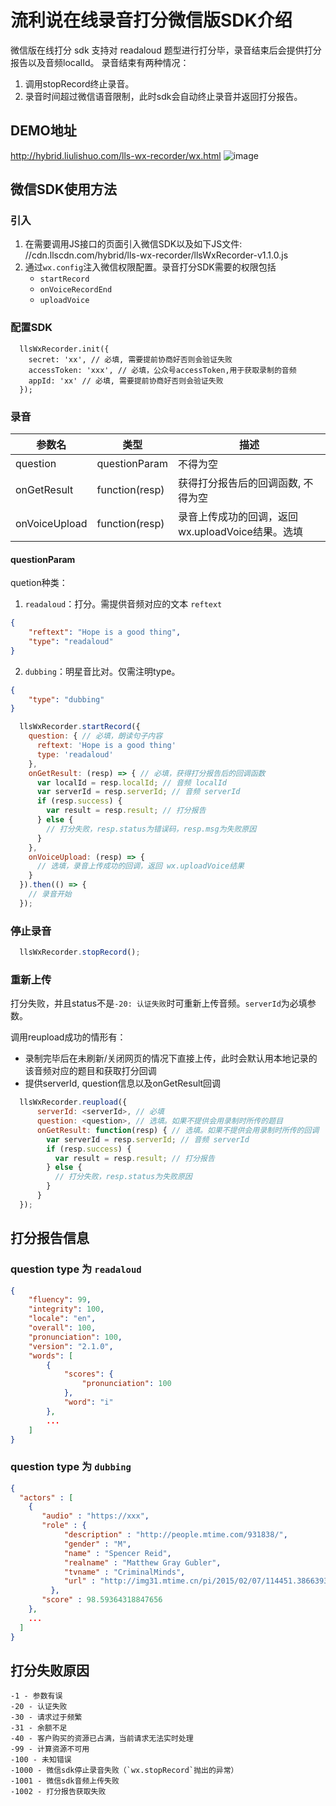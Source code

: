 # 流利说在线录音打分微信版SDK介绍
微信版在线打分 sdk 支持对 readaloud 题型进行打分毕，录音结束后会提供打分报告以及音频localId。
录音结束有两种情况：
1. 调用stopRecord终止录音。
2. 录音时间超过微信语音限制，此时sdk会自动终止录音并返回打分报告。

## DEMO地址
http://hybrid.liulishuo.com/lls-wx-recorder/wx.html
![image](http://wx4.sinaimg.cn/mw690/6875a344ly1fez79mwcmzj207s07st8h.jpg)

## 微信SDK使用方法
### 引入
1. 在需要调用JS接口的页面引入微信SDK以及如下JS文件:  //cdn.llscdn.com/hybrid/lls-wx-recorder/llsWxRecorder-v1.1.0.js
2. 通过`wx.config`注入微信权限配置。录音打分SDK需要的权限包括
    - `startRecord`
    - `onVoiceRecordEnd`
    - `uploadVoice`

### 配置SDK
```
  llsWxRecorder.init({
    secret: 'xx', // 必填, 需要提前协商好否则会验证失败
    accessToken: 'xxx', // 必填，公众号accessToken,用于获取录制的音频
    appId: 'xx' // 必填, 需要提前协商好否则会验证失败
  });
```

### 录音

| 参数名       | 类型    |  描述  |
|-------------|--------|--------|
|question|questionParam|不得为空|
|onGetResult|function(resp)|获得打分报告后的回调函数, 不得为空|
|onVoiceUpload|function(resp)|录音上传成功的回调，返回 wx.uploadVoice结果。选填|

#### questionParam
quetion种类：
1. `readaloud`：打分。需提供音频对应的文本 `reftext`
```json
{
    "reftext": "Hope is a good thing",
    "type": "readaloud"
}
```
2. `dubbing`：明星音比对。仅需注明type。
```json
{
    "type": "dubbing"
}
```

```javascript
  llsWxRecorder.startRecord({
    question: { // 必填，朗读句子内容
      reftext: 'Hope is a good thing'
      type: 'readaloud'
    },
    onGetResult: (resp) => { // 必填，获得打分报告后的回调函数
      var localId = resp.localId; // 音频 localId
      var serverId = resp.serverId; // 音频 serverId
      if (resp.success) {
        var result = resp.result; // 打分报告
      } else {
        // 打分失败，resp.status为错误码，resp.msg为失败原因
      }
    },
    onVoiceUpload: (resp) => {
      // 选填，录音上传成功的回调，返回 wx.uploadVoice结果
    }
  }).then(() => {
    // 录音开始
  });
```

### 停止录音
```javascript
  llsWxRecorder.stopRecord();
```

### 重新上传
打分失败，并且status不是`-20: 认证失败`时可重新上传音频。`serverId`为必填参数。

调用reupload成功的情形有：
- 录制完毕后在未刷新/关闭网页的情况下直接上传，此时会默认用本地记录的该音频对应的题目和获取打分回调
- 提供serverId, question信息以及onGetResult回调

```javascript
  llsWxRecorder.reupload({
      serverId: <serverId>, // 必填
      question: <question>, // 选填。如果不提供会用录制时所传的题目
      onGetResult: function(resp) { // 选填。如果不提供会用录制时所传的回调
        var serverId = resp.serverId; // 音频 serverId
        if (resp.success) {
          var result = resp.result; // 打分报告
        } else {
          // 打分失败，resp.status为失败原因
        }
      }
  });
```

## 打分报告信息
### question type 为 `readaloud`
```json
{
    "fluency": 99,
    "integrity": 100,
    "locale": "en",
    "overall": 100,
    "pronunciation": 100,
    "version": "2.1.0",
    "words": [
        {
            "scores": {
                "pronunciation": 100
            },
            "word": "i"
        },
        ...
    ]
}
```

### question type 为 `dubbing`
```json
{
  "actors" : [
    {
       "audio" : "https://xxx",
       "role" : {
            "description" : "http://people.mtime.com/931838/",
            "gender" : "M",
            "name" : "Spencer Reid",
            "realname" : "Matthew Gray Gubler",
            "tvname" : "CriminalMinds",
            "url" : "http://img31.mtime.cn/pi/2015/02/07/114451.38663930_1000X1000.jpg"
         },
       "score" : 98.59364318847656
    },
    ...
  ]
}
```

## 打分失败原因
```
-1 - 参数有误
-20 - 认证失败
-30 - 请求过于频繁
-31 - 余额不足
-40 - 客户购买的资源已占满，当前请求无法实时处理
-99 - 计算资源不可用
-100 - 未知错误
-1000 - 微信sdk停止录音失败（`wx.stopRecord`抛出的异常）
-1001 - 微信sdk音频上传失败
-1002 - 打分报告获取失败
```
